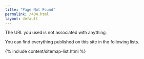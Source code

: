 ```yaml
---
title: "Page Not Found"
permalink: /404.html
layout: default
---
```


<!--more-->

The URL you used is not associated with anything.

You can find everything published on this site in the following lists.

{% include content/sitemap-list.html %}
